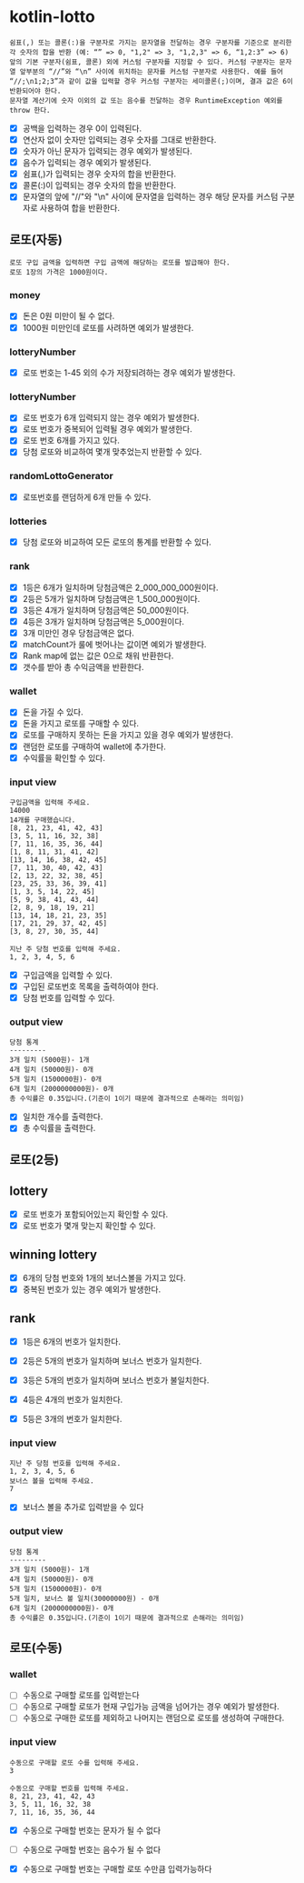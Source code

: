 # kotlin-lotto

```
쉼표(,) 또는 콜론(:)을 구분자로 가지는 문자열을 전달하는 경우 구분자를 기준으로 분리한 각 숫자의 합을 반환 (예: “” => 0, "1,2" => 3, "1,2,3" => 6, “1,2:3” => 6)
앞의 기본 구분자(쉼표, 콜론) 외에 커스텀 구분자를 지정할 수 있다. 커스텀 구분자는 문자열 앞부분의 “//”와 “\n” 사이에 위치하는 문자를 커스텀 구분자로 사용한다. 예를 들어 “//;\n1;2;3”과 같이 값을 입력할 경우 커스텀 구분자는 세미콜론(;)이며, 결과 값은 6이 반환되어야 한다.
문자열 계산기에 숫자 이외의 값 또는 음수를 전달하는 경우 RuntimeException 예외를 throw 한다.
```

- [x] 공백을 입력하는 경우 0이 입력된다.
- [x] 연산자 없이 숫자만 입력되는 경우 숫자를 그대로 반환한다.
- [x] 숫자가 아닌 문자가 입력되는 경우 예외가 발생된다.
- [x] 음수가 입력되는 경우 예외가 발생된다.
- [x] 쉼표(,)가 입력되는 경우 숫자의 합을 반환한다.
- [x] 콜론(:)이 입력되는 경우 숫자의 합을 반환한다.
- [x] 문자열의 앞에 "//"와 "\n" 사이에 문자열을 입력하는 경우 해당 문자를 커스텀 구분자로 사용하여 합을 반환한다.

## 로또(자동)
```
로또 구입 금액을 입력하면 구입 금액에 해당하는 로또를 발급해야 한다.
로또 1장의 가격은 1000원이다.
```
### money
- [x] 돈은 0원 미만이 될 수 없다.
- [x] 1000원 미만인데 로또를 사려하면 예외가 발생한다.

### lotteryNumber
- [x] 로또 번호는 1-45 외의 수가 저장되려하는 경우 예외가 발생한다.

### lotteryNumber
- [x] 로또 번호가 6개 입력되지 않는 경우 예외가 발생한다.
- [x] 로또 번호가 중복되어 입력될 경우 예외가 발생한다.
- [x] 로또 번호 6개를 가지고 있다.
- [x] 당첨 로또와 비교하여 몇개 맞추었는지 반환할 수 있다.

### randomLottoGenerator
- [x] 로또번호를 랜덤하게 6개 만들 수 있다.

### lotteries
- [x] 당첨 로또와 비교하여 모든 로또의 통계를 반환할 수 있다.

### rank
- [x] 1등은 6개가 일치하며 당첨금액은 2_000_000_000원이다.
- [x] 2등은 5개가 일치하며 당첨금액은 1_500_000원이다.
- [x] 3등은 4개가 일치하며 당첨금액은 50_000원이다.
- [x] 4등은 3개가 일치하며 당첨금액은 5_000원이다.
- [x] 3개 미만인 경우 당첨금액은 없다.
- [x] matchCount가 룰에 벗어나는 값이면 예외가 발생한다.
- [x] Rank map에 없는 값은 0으로 채워 반환한다.
- [x] 갯수를 받아 총 수익금액을 반환한다.

### wallet
- [x] 돈을 가질 수 있다.
- [x] 돈을 가지고 로또를 구매할 수 있다.
- [x] 로또를 구매하지 못하는 돈을 가지고 있을 경우 예외가 발생한다.
- [x] 랜덤한 로또를 구매하여 wallet에 추가한다.
- [x] 수익률을 확인할 수 있다.

### input view
```
구입금액을 입력해 주세요.
14000
14개를 구매했습니다.
[8, 21, 23, 41, 42, 43]
[3, 5, 11, 16, 32, 38]
[7, 11, 16, 35, 36, 44]
[1, 8, 11, 31, 41, 42]
[13, 14, 16, 38, 42, 45]
[7, 11, 30, 40, 42, 43]
[2, 13, 22, 32, 38, 45]
[23, 25, 33, 36, 39, 41]
[1, 3, 5, 14, 22, 45]
[5, 9, 38, 41, 43, 44]
[2, 8, 9, 18, 19, 21]
[13, 14, 18, 21, 23, 35]
[17, 21, 29, 37, 42, 45]
[3, 8, 27, 30, 35, 44]

지난 주 당첨 번호를 입력해 주세요.
1, 2, 3, 4, 5, 6
```
- [x] 구입금액을 입력할 수 있다.
- [x] 구입된 로또번호 목록을 출력하여야 한다.
- [x] 당첨 번호를 입력할 수 있다.

### output view
```
당첨 통계
---------
3개 일치 (5000원)- 1개
4개 일치 (50000원)- 0개
5개 일치 (1500000원)- 0개
6개 일치 (2000000000원)- 0개
총 수익률은 0.35입니다.(기준이 1이기 때문에 결과적으로 손해라는 의미임)
```
- [x] 일치한 개수를 출력한다.
- [x] 총 수익률을 출력한다.

## 로또(2등)
## lottery
- [x] 로또 번호가 포함되어있는지 확인할 수 있다.
- [x] 로또 번호가 몇개 맞는지 확인할 수 있다.

## winning lottery
- [x] 6개의 당첨 번호와 1개의 보너스볼을 가지고 있다.
- [x] 중복된 번호가 있는 경우 예외가 발생한다.

## rank
- [x] 1등은 6개의 번호가 일치한다.
- [x] 2등은 5개의 번호가 일치하며 보너스 번호가 일치한다.
- [x] 3등은 5개의 번호가 일치하며 보너스 번호가 불일치한다.
- [x] 4등은 4개의 번호가 일치한다.
- [x] 5등은 3개의 번호가 일치한다.


### input view
```
지난 주 당첨 번호를 입력해 주세요.
1, 2, 3, 4, 5, 6
보너스 볼을 입력해 주세요.
7
```
- [x] 보너스 볼을 추가로 입력받을 수 있다

### output view
```
당첨 통계
---------
3개 일치 (5000원)- 1개
4개 일치 (50000원)- 0개
5개 일치 (1500000원)- 0개
5개 일치, 보너스 볼 일치(30000000원) - 0개
6개 일치 (2000000000원)- 0개
총 수익률은 0.35입니다.(기준이 1이기 때문에 결과적으로 손해라는 의미임)
```

## 로또(수동)
### wallet
- [ ] 수동으로 구매할 로또를 입력받는다
- [ ] 수동으로 구매할 로또가 현재 구입가능 금액을 넘어가는 경우 예외가 발생한다.
- [ ] 수동으로 구매한 로또를 제외하고 나머지는 랜덤으로 로또를 생성하여 구매한다.

### input view
```
수동으로 구매할 로또 수를 입력해 주세요.
3

수동으로 구매할 번호를 입력해 주세요.
8, 21, 23, 41, 42, 43
3, 5, 11, 16, 32, 38
7, 11, 16, 35, 36, 44
```
- [x] 수동으로 구매할 번호는 문자가 될 수 없다
- [ ] 수동으로 구매할 번호는 음수가 될 수 없다
- [x] 수동으로 구매할 번호는 구매할 로또 수만큼 입력가능하다

